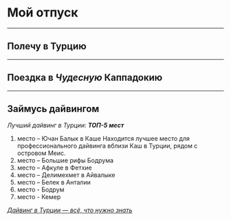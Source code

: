 # Мой отпуск

---
## Полечу в **Турцию**

---
## Поездка в **_Чудесную_ Каппадокию**

---
## Займусь дайвингом
_Лучший дайвинг в Турции: **ТОП-5 мест**_
1. место – Ючан Балык в Каше Находится лучшее место для профессионального дайвинга вблизи Каш в Турции, рядом с островом Меис.
2. место – Большие рифы Бодрума
3. место – Афкуле в Фетхие
4. место – Делимехмет в Айвалыке
5. место – Белек в Анталии
6. место - Бодрум
7. место - Кемер

[_Дайвинг в Турции — всё, что нужно знать_](https://travel-or-die.ru/turkey/diving-turkey/)